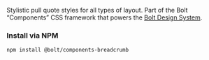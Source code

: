 Stylistic pull quote styles for all types of layout. Part of the Bolt “Components” CSS framework that powers the [Bolt Design System](https://www.boltdesignsystem.com).

### Install via NPM
```
npm install @bolt/components-breadcrumb
```
